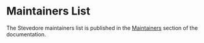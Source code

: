 # Maintainers List

The Stevedore maintainers list is published in the [Maintainers](https://gostevedore.github.io/docs/contribution-guidelines/maintainers/) section of the documentation.
